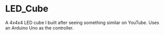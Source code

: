 # LED_Cube
A 4x4x4 LED cube I built after seeing something similar on YouTube. Uses an Arduino Uno as the controller.
